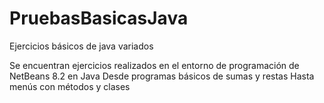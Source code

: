 # PruebasBasicasJava
Ejercicios básicos de java variados

Se encuentran ejercicios realizados en el entorno de programación de NetBeans 8.2 en Java
Desde programas básicos de sumas y restas
Hasta menús con métodos y clases
